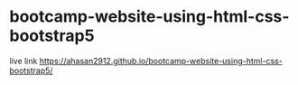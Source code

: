 # bootcamp-website-using-html-css-bootstrap5
live link
https://ahasan2912.github.io/bootcamp-website-using-html-css-bootstrap5/
